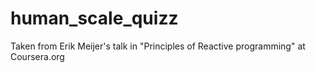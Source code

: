 human_scale_quizz
=================

Taken from Erik Meijer's talk in "Principles of Reactive programming" at Coursera.org
